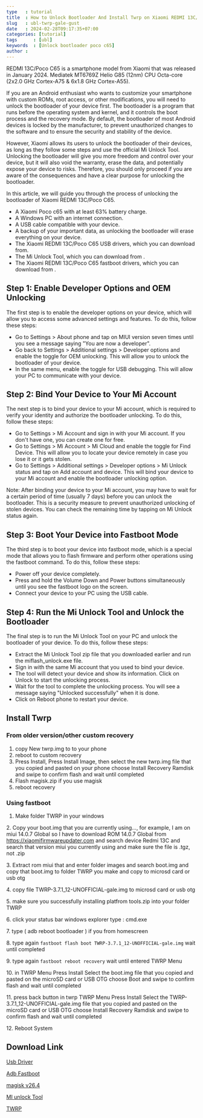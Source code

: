 ```yaml
---
type   : tutorial
title  : How to Unlock Bootloader And Install Twrp on Xiaomi REDMI 13C/Poco C65
slug   : ubl-twrp-gale-gust
date   : 2024-02-28T09:17:35+07:00
categories: [tutorial]
tags      : [ubl]
keywords  : [Unlock bootloader poco c65]
author :
---
```


REDMI 13C/Poco C65 is a smartphone model from Xiaomi that was released in January 2024. Mediatek MT6769Z Helio G85 (12nm) CPU Octa-core (2x2.0 GHz Cortex-A75 & 6x1.8 GHz Cortex-A55).

If you are an Android enthusiast who wants to customize your smartphone with custom ROMs, root access, or other modifications, you will need to unlock the bootloader of your device first. The bootloader is a program that runs before the operating system and kernel, and it controls the boot process and the recovery mode. By default, the bootloader of most Android devices is locked by the manufacturer, to prevent unauthorized changes to the software and to ensure the security and stability of the device.

However, Xiaomi allows its users to unlock the bootloader of their devices, as long as they follow some steps and use the official Mi Unlock Tool. Unlocking the bootloader will give you more freedom and control over your device, but it will also void the warranty, erase the data, and potentially expose your device to risks. Therefore, you should only proceed if you are aware of the consequences and have a clear purpose for unlocking the bootloader.

In this article, we will guide you through the process of unlocking the bootloader of Xiaomi REDMI 13C/Poco C65.

- A Xiaomi Poco c65 with at least 63% battery charge.
- A Windows PC with an internet connection.
- A USB cable compatible with your device.
- A backup of your important data, as unlocking the bootloader will erase everything on your device.
- The Xiaomi REDMI 13C/Poco C65 USB drivers, which you can download from.
- The Mi Unlock Tool, which you can download from .
- The Xiaomi REDMI 13C/Poco C65 fastboot drivers, which you can download from .

## Step 1: Enable Developer Options and OEM Unlocking

The first step is to enable the developer options on your device, which will allow you to access some advanced settings and features. To do this, follow these steps:

- Go to Settings > About phone and tap on MIUI version seven times until you see a message saying "You are now a developer".
- Go back to Settings > Additional settings > Developer options and enable the toggle for OEM unlocking. This will allow you to unlock the bootloader of your device.
- In the same menu, enable the toggle for USB debugging. This will allow your PC to communicate with your device.

## Step 2: Bind Your Device to Your Mi Account

The next step is to bind your device to your Mi account, which is required to verify your identity and authorize the bootloader unlocking. To do this, follow these steps:

- Go to Settings > Mi Account and sign in with your Mi account. If you don't have one, you can create one for free.
- Go to Settings > Mi Account > Mi Cloud and enable the toggle for Find Device. This will allow you to locate your device remotely in case you lose it or it gets stolen.
- Go to Settings > Additional settings > Developer options > Mi Unlock status and tap on Add account and device. This will bind your device to your Mi account and enable the bootloader unlocking option.

Note: After binding your device to your Mi account, you may have to wait for a certain period of time (usually 7 days) before you can unlock the bootloader. This is a security measure to prevent unauthorized unlocking of stolen devices. You can check the remaining time by tapping on Mi Unlock status again.

## Step 3: Boot Your Device into Fastboot Mode

The third step is to boot your device into fastboot mode, which is a special mode that allows you to flash firmware and perform other operations using the fastboot command. To do this, follow these steps:

- Power off your device completely.
- Press and hold the Volume Down and Power buttons simultaneously until you see the fastboot logo on the screen.
- Connect your device to your PC using the USB cable.

## Step 4: Run the Mi Unlock Tool and Unlock the Bootloader

The final step is to run the Mi Unlock Tool on your PC and unlock the bootloader of your device. To do this, follow these steps:

- Extract the Mi Unlock Tool zip file that you downloaded earlier and run the miflash_unlock.exe file.
- Sign in with the same Mi account that you used to bind your device.
- The tool will detect your device and show its information. Click on Unlock to start the unlocking process.
- Wait for the tool to complete the unlocking process. You will see a message saying "Unlocked successfully" when it is done.
- Click on Reboot phone to restart your device.

## Install Twrp
### From older version/other custom recovery
1. copy New twrp.img to to your phone
2. reboot to custom recovery
3. Press Install, Press  Install Image, then select the new twrp.img file that you copied and pasted on your phone choose Install Recovery Ramdisk and swipe to confirm flash and wait until completed
4. Flash magisk.zip if you use magisk
5. reboot recovery

### Using fastboot

1. Make folder TWRP in your windows

2. Copy your boot.img that you are currently using..., for example, I am on miui 14.0.7 Global so I have to download ROM 14.0.7 Global from https://xiaomifirmwareupdater.com and search device Redmi 13C and search that version miui you currently using and make sure the file is .tgz, not .zip

3. Extract rom miui that and enter folder images and search boot.img and copy that boot.img to folder TWRP you make and copy to microsd card or usb otg

4. copy file TWRP-3.7.1_12-UNOFFICIAL-gale.img to microsd card or usb otg

5. make sure you successfully installing platfrom tools.zip into your folder TWRP

6. click your status bar windows explorer type : cmd.exe

7. type ( adb reboot bootloader ) if you from homescreen

8. type again ``fastboot flash boot TWRP-3.7.1_12-UNOFFICIAL-gale.img`` wait until completed

9. type again ``fastboot reboot recovery`` wait until entered TWRP Menu

10. in TWRP Menu Press Install Select the boot.img file that you copied and pasted on the microSD card or USB OTG choose Boot and swipe to confirm flash and wait until completed

11. press back button in twrp TWRP Menu Press Install Select the TWRP-3.7.1_12-UNOFFICIAL-gale.img file that you copied and pasted on the microSD card or USB OTG choose Install Recovery Ramdisk and swipe to confirm flash and wait until completed

12. Reboot System


## Download Link

[Usb Driver](https://sourceforge.net/projects/wahyu6070-project-android/files/Tools/surya/PdaNetA4199.zip/download)

[Adb Fastboot](https://androidsmart.github.io/etc/202403/adb-fastboot/)

[magisk v26.4](https://github.com/topjohnwu/Magisk/releases/tag/v26.4)

[MI unlock Tool](https://en.miui.com/unlock/download_en.html)

[TWRP](https://sourceforge.net/projects/wulan17/files/Gale/TWRP/)


